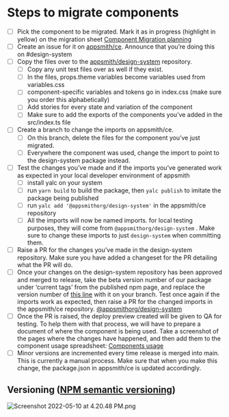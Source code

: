 # Steps to migrate components

- [ ]  Pick the component to be migrated. Mark it as in progress (highlight in yellow) on the migration sheet [Component Migration planning](https://docs.google.com/spreadsheets/d/1pcIMvGwknhbjnG1yxKH2UnRIOPwW5lw_xiFxrJdb1E8/edit?usp=drivesdk)
- [ ]  Create an issue for it on [appsmith/ce](http://github.com/appsmithorg/appsmith). Announce that you’re doing this on #design-system
- [ ]  Copy the files over to the [appsmith/design-system](http://github.com/appsmithorg/design-system/) repository.
      - [ ]  Copy any unit test files over as well if they exist.
      - [ ]  In the files, props.theme variables become variables used from variables.css
      - [ ]  component-specific variables and tokens go in index.css (make sure you order this alphabetically)
      - [ ]  Add stories for every state and variation of the component
      - [ ]  Make sure to add the exports of the components you’ve added in the src/index.ts file
- [ ]  Create a branch to change the imports on appsmith/ce.
      - [ ]  On this branch, delete the files for the component you’ve just migrated.
      - [ ]  Everywhere the component was used, change the import to point to the design-system package instead.
- [ ]  Test the changes you’ve made and if the imports you’ve generated work as expected in your local developer environment of appsmith
      - [ ]  install yalc on your system
      - [ ]  run `yarn build` to build the package, then `yalc publish` to imitate the package being published
      - [ ]  run `yalc add '@appsmithorg/design-system'` in the appsmith/ce repository
      - [ ]  All the imports will now be named imports. for local testing purposes, they will come from `@appsmithorg/design-system` . Make sure to change these imports to just `design-system` when committing them.
- [ ]  Raise a PR for the changes you’ve made in the design-system repository. Make sure you have added a changeset for the PR detailing what the PR will do.
- [ ]  Once your changes on the design-system repository has been approved and merged to release, take the beta version number of our package under ‘current tags’ from the published npm page, and replace the version number of [this line](https://github.com/appsmithorg/appsmith/blob/8428ae506a02ec477027b82936ff003c0c53cafb/app/client/package.json#L48) with it on your branch. Test once again if the imports work as expected, then raise a PR for the changed imports in the appsmith/ce repository. [@appsmithorg/design-system](https://www.npmjs.com/package/@appsmithorg/design-system)
- [ ]  Once the PR is raised, the deploy preview created will be given to QA for testing. To help them with that process, we will have to prepare a document of where the component is being used. Take a screenshot of the pages where the changes have happened, and then add them to the component usage spreadsheet: [Components usage](https://docs.google.com/spreadsheets/d/1np7jQdiQa0nyryOBnNa927NkGDplG9M2gb7qnoZIIyM/edit?usp=drivesdk)
- [ ]  Minor versions are incremented every time release is merged into main. This is currently a manual process. Make sure that when you make this change, the package.json in appsmith/ce is updated accordingly.

## **Versioning ([NPM semantic versioning](https://docs.npmjs.com/about-semantic-versioning))**

![Screenshot 2022-05-10 at 4.20.48 PM.png](https://s3-us-west-2.amazonaws.com/secure.notion-static.com/ba1bcd19-e767-4f2b-bc37-1037451f0cc6/Screenshot_2022-05-10_at_4.20.48_PM.png)
